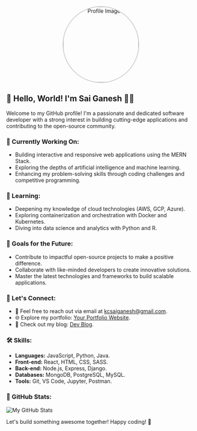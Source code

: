 <div align="center">
  <img  src="https://wallpaperaccess.com/full/957248.jpg" alt="Profile Image" width="200" style="border-radius: 50%; border: 2px solid #ccc"/>
</div>

## 👋 Hello, World! I'm Sai Ganesh 👨‍💻

Welcome to my GitHub profile! I'm a passionate and dedicated software developer with a strong interest in building cutting-edge applications and contributing to the open-source community.

### 🔭 Currently Working On:

- Building interactive and responsive web applications using the MERN Stack.
- Exploring the depths of artificial intelligence and machine learning.
- Enhancing my problem-solving skills through coding challenges and competitive programming.

### 🌱 Learning:

- Deepening my knowledge of cloud technologies (AWS, GCP, Azure).
- Exploring containerization and orchestration with Docker and Kubernetes.
- Diving into data science and analytics with Python and R.

### 🚀 Goals for the Future:

- Contribute to impactful open-source projects to make a positive difference.
- Collaborate with like-minded developers to create innovative solutions.
- Master the latest technologies and frameworks to build scalable applications.

### 💬 Let's Connect:

- 📧 Feel free to reach out via email at [kcsaiganesh@gmail.com](mailto:kcsaiganesh@gmail.com).
- 🌐 Explore my portfolio: [Your Portfolio Website](https://your-portfolio-website.com).
- 📝 Check out my blog: [Dev Blog](https://devblog.example.com).

### :hammer_and_wrench: Skills:

- **Languages:** JavaScript, Python, Java.
- **Front-end:** React, HTML, CSS, SASS.
- **Back-end:** Node.js, Express, Django.
- **Databases:** MongoDB, PostgreSQL, MySQL.
- **Tools:** Git, VS Code, Jupyter, Postman.

### 🌟 GitHub Stats:

![My GitHub Stats](https://github-readme-stats.vercel.app/api?username=your-github-username&show_icons=true&hide_title=true&count_private=true&hide=issues)

Let's build something awesome together! Happy coding! 🚀
